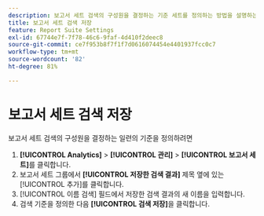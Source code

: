 ```yaml
---
description: 보고서 세트 검색의 구성원을 결정하는 기준 세트를 정의하는 방법을 설명하는 단계입니다.
title: 보고서 세트 검색 저장
feature: Report Suite Settings
exl-id: 67744e7f-7f78-46c6-9faf-4d410f2deec8
source-git-commit: ce7f953b8f7f1f7d0616074454e4401937fcc0c7
workflow-type: tm+mt
source-wordcount: '82'
ht-degree: 81%

---
```


# 보고서 세트 검색 저장

보고서 세트 검색의 구성원을 결정하는 일련의 기준을 정의하려면

1. **[!UICONTROL Analytics]** > **[!UICONTROL 관리]** > **[!UICONTROL 보고서 세트]**&#x200B;를 클릭합니다.
1. 보고서 세트 그룹에서 **[!UICONTROL 저장한 검색 결과]** 제목 옆에 있는 [!UICONTROL 추가]를 클릭합니다.
1. [!UICONTROL 이름 검색] 필드에서 저장한 검색 결과의 새 이름을 입력합니다.
1. 검색 기준을 정의한 다음 **[!UICONTROL 검색 저장]**&#x200B;을 클릭합니다.
